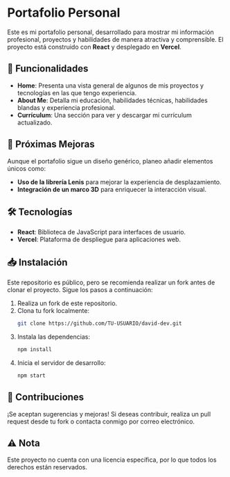 # Portafolio Personal

Este es mi portafolio personal, desarrollado para mostrar mi información profesional, proyectos y habilidades de manera atractiva y comprensible. El proyecto está construido con **React** y desplegado en **Vercel**.

## 🚀 Funcionalidades

- **Home**: Presenta una vista general de algunos de mis proyectos y tecnologías en las que tengo experiencia.
- **About Me**: Detalla mi educación, habilidades técnicas, habilidades blandas y experiencia profesional.
- **Currículum**: Una sección para ver y descargar mi currículum actualizado.

## 🌟 Próximas Mejoras

Aunque el portafolio sigue un diseño genérico, planeo añadir elementos únicos como:
- **Uso de la librería Lenis** para mejorar la experiencia de desplazamiento.
- **Integración de un marco 3D** para enriquecer la interacción visual.

## 🛠️ Tecnologías

- **React**: Biblioteca de JavaScript para interfaces de usuario.
- **Vercel**: Plataforma de despliegue para aplicaciones web.

## 📥 Instalación

Este repositorio es público, pero se recomienda realizar un fork antes de clonar el proyecto. Sigue los pasos a continuación:

1. Realiza un fork de este repositorio.
2. Clona tu fork localmente:
   ```bash
   git clone https://github.com/TU-USUARIO/david-dev.git
   ```
3. Instala las dependencias:
   ```bash
   npm install
   ```
4. Inicia el servidor de desarrollo:
   ```bash
   npm start
   ```

## 📧 Contribuciones

¡Se aceptan sugerencias y mejoras! Si deseas contribuir, realiza un pull request desde tu fork o contacta conmigo por correo electrónico.

## ⚠️ Nota

Este proyecto no cuenta con una licencia específica, por lo que todos los derechos están reservados.
